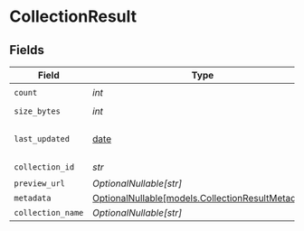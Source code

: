 # CollectionResult


## Fields

| Field                                                                                      | Type                                                                                       | Required                                                                                   | Description                                                                                |
| ------------------------------------------------------------------------------------------ | ------------------------------------------------------------------------------------------ | ------------------------------------------------------------------------------------------ | ------------------------------------------------------------------------------------------ |
| `count`                                                                                    | *int*                                                                                      | :heavy_check_mark:                                                                         | N/A                                                                                        |
| `size_bytes`                                                                               | *int*                                                                                      | :heavy_check_mark:                                                                         | N/A                                                                                        |
| `last_updated`                                                                             | [date](https://docs.python.org/3/library/datetime.html#date-objects)                       | :heavy_check_mark:                                                                         | MongoDB datetime format                                                                    |
| `collection_id`                                                                            | *str*                                                                                      | :heavy_check_mark:                                                                         | N/A                                                                                        |
| `preview_url`                                                                              | *OptionalNullable[str]*                                                                    | :heavy_minus_sign:                                                                         | N/A                                                                                        |
| `metadata`                                                                                 | [OptionalNullable[models.CollectionResultMetadata]](../models/collectionresultmetadata.md) | :heavy_minus_sign:                                                                         | N/A                                                                                        |
| `collection_name`                                                                          | *OptionalNullable[str]*                                                                    | :heavy_minus_sign:                                                                         | N/A                                                                                        |